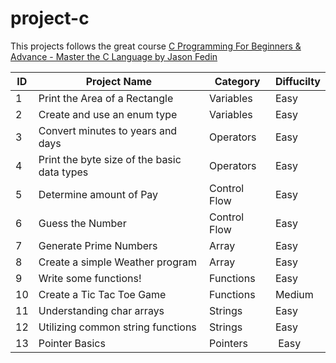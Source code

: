 # project-c

This projects follows the great course [C Programming For Beginners & Advance - Master the C Language by Jason Fedin](https://www.udemy.com/course/c-programming-for-beginners-/)

| ID  | Project Name                                | Category     | Diffucilty |
| --- | ------------------------------------------- | ------------ | ---------- |
| 1   | Print the Area of a Rectangle               | Variables    | Easy       |
| 2   | Create and use an enum type                 | Variables    | Easy       |
| 3   | Convert minutes to years and days           | Operators    | Easy       |
| 4   | Print the byte size of the basic data types | Operators    | Easy       |
| 5   | Determine amount of Pay                     | Control Flow | Easy       |
| 6   | Guess the Number                            | Control Flow | Easy       |
| 7   | Generate Prime Numbers                      | Array        | Easy       |
| 8   | Create a simple Weather program             | Array        | Easy       |
| 9   | Write some functions!                       | Functions    | Easy       |
| 10  | Create a Tic Tac Toe Game                   | Functions    | Medium     |
| 11  | Understanding char arrays                   | Strings      | Easy       |
| 12  | Utilizing common string functions           | Strings      | Easy       |
| 13  | Pointer Basics                              | Pointers     |  Easy      |
